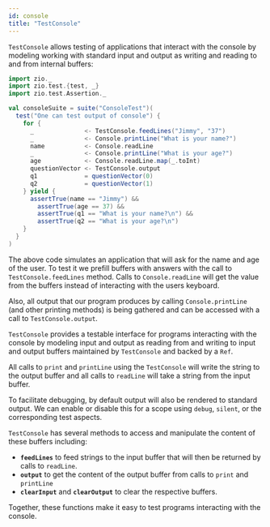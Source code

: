 ```yaml
---
id: console
title: "TestConsole"
---
```


`TestConsole` allows testing of applications that interact with the console by modeling working with standard input and output as writing and reading to and from internal buffers:

```scala mdoc:compile-only
import zio._
import zio.test.{test, _}
import zio.test.Assertion._

val consoleSuite = suite("ConsoleTest")(
  test("One can test output of console") {
    for {
      _              <- TestConsole.feedLines("Jimmy", "37")
      _              <- Console.printLine("What is your name?")
      name           <- Console.readLine
      _              <- Console.printLine("What is your age?")
      age            <- Console.readLine.map(_.toInt)
      questionVector <- TestConsole.output
      q1             = questionVector(0)
      q2             = questionVector(1)
    } yield {
      assertTrue(name == "Jimmy") &&
        assertTrue(age == 37) &&
        assertTrue(q1 == "What is your name?\n") &&
        assertTrue(q2 == "What is your age?\n")
    }
  }
)
```

The above code simulates an application that will ask for the name and age of the user. To test it we prefill buffers with answers with the call to `TestConsole.feedLines` method. Calls to `Console.readLine` will get the value from the buffers instead of interacting with the users keyboard.

Also, all output that our program produces by calling `Console.printLine` (and other printing methods) is being gathered and can be accessed with a call to `TestConsole.output`.

`TestConsole` provides a testable interface for programs interacting with the console by modeling input and output as reading from and writing to input and output buffers maintained by `TestConsole` and backed by a `Ref`.

All calls to `print` and `printLine` using the `TestConsole` will write the string to the output buffer and all calls to `readLine` will take a string from the input buffer. 

To facilitate debugging, by default output will also be rendered to standard output. We can enable or disable this for a scope using `debug`, `silent`, or the corresponding test aspects. 

`TestConsole` has several methods to access and manipulate the content of these buffers including:
- **`feedLines`** to feed strings to the input  buffer that will then be returned by calls to `readLine`.
- **`output`** to get the content of the output buffer from calls to `print` and `printLine`
- **`clearInput`** and **`clearOutput`** to clear the respective buffers.

Together, these functions make it easy to test programs interacting with the console.

